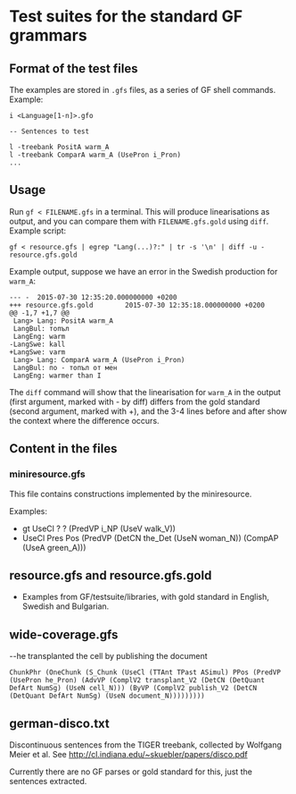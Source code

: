 # Test suites for the standard GF grammars

## Format of the test files

The examples are stored in `.gfs` files, as a series of GF shell commands. Example:

```
i <Language[1-n]>.gfo

-- Sentences to test

l -treebank PositA warm_A
l -treebank ComparA warm_A (UsePron i_Pron)
...
``` 

## Usage

Run `gf < FILENAME.gfs` in a terminal. This will produce linearisations as output, and you can compare them with `FILENAME.gfs.gold` using `diff`.
Example script:

```
gf < resource.gfs | egrep "Lang(...)?:" | tr -s '\n' | diff -u - resource.gfs.gold 
```

Example output, suppose we have an error in the Swedish production for `warm_A`:

```
--- -  2015-07-30 12:35:20.000000000 +0200
+++ resource.gfs.gold	     2015-07-30 12:35:18.000000000 +0200
@@ -1,7 +1,7 @@
 Lang> Lang: PositA warm_A
 LangBul: топъл
 LangEng: warm
-LangSwe: kall
+LangSwe: varm 
 Lang> Lang: ComparA warm_A (UsePron i_Pron)
 LangBul: по - топъл от мен
 LangEng: warmer than I
```

The `diff` command will show that the linearisation for `warm_A` in the output (first argument, marked with - by diff) differs from the gold standard (second argument, marked with +), and the 3-4 lines before and after show the context where the difference occurs.


## Content in the files


### miniresource.gfs

This file contains constructions implemented by the miniresource.

Examples:

 * gt UseCl ? ? (PredVP i_NP (UseV walk_V))
 * UseCl Pres Pos (PredVP (DetCN the_Det (UseN woman_N)) (CompAP (UseA green_A)))



## resource.gfs and resource.gfs.gold

 * Examples from GF/testsuite/libraries, with gold standard in English, Swedish and Bulgarian.


## wide-coverage.gfs

--he transplanted the cell by publishing the document

```ChunkPhr (OneChunk (S_Chunk (UseCl (TTAnt TPast ASimul) PPos (PredVP (UsePron he_Pron) (AdvVP (ComplV2 transplant_V2 (DetCN (DetQuant DefArt NumSg) (UseN cell_N))) (ByVP (ComplV2 publish_V2 (DetCN (DetQuant DefArt NumSg) (UseN document_N)))))))))```


## german-disco.txt

Discontinuous sentences from the TIGER treebank, collected by Wolfgang Meier et al. See http://cl.indiana.edu/~skuebler/papers/disco.pdf

Currently there are no GF parses or gold standard for this, just the sentences extracted.
